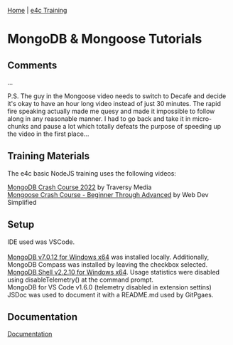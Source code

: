 [Home](/) \| [e4c Training](/e4cTraining)

# MongoDB & Mongoose Tutorials

## Comments

...

P.S.  The guy in the Mongoose video needs to switch to Decafe and decide it's okay to have an hour long video instead of just 30 minutes.  The rapid fire speaking
actually made me quesy and made it impossible to follow along in any reasonable manner.  I had to go back and take it in micro-chunks and pause a lot which
totally defeats the purpose of speeding up the video in the first place... 

## Training Materials

The e4c basic NodeJS training uses the following videos: 

[MongoDB Crash Course 2022](https://www.youtube.com/watch?v=2QQGWYe7IDU) by Traversy Media
<br>[Mongoose Crash Course - Beginner Through Advanced](https://www.youtube.com/watch?v=DZBGEVgL2eE) by Web Dev Simplified

## Setup

IDE used was VSCode.  
<br>[MongoDB v7.0.12 for Windows x64](https://www.mongodb.com/try/download/community) was installed locally.  Additionally, MongoDB Compass was installed by leaving the checkbox
selected.
<br>[MongoDB Shell v2.2.10 for Windows x64](https://www.mongodb.com/try/download/shell).  Usage statistics were disabled using disableTelemetry() at the command prompt.
<br>MongoDB for VS Code v1.6.0 (telemetry disabled in extension settins)
<br>JSDoc was used to document it with a README.md used by GitPgaes.

## Documentation

[Documentation](./docs)
